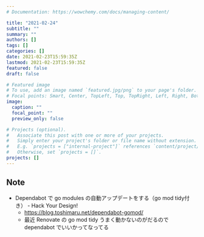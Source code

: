 ```yaml
---
# Documentation: https://wowchemy.com/docs/managing-content/

title: "2021-02-24"
subtitle: ""
summary: ""
authors: []
tags: []
categories: []
date: 2021-02-23T15:59:35Z
lastmod: 2021-02-23T15:59:35Z
featured: false
draft: false

# Featured image
# To use, add an image named `featured.jpg/png` to your page's folder.
# Focal points: Smart, Center, TopLeft, Top, TopRight, Left, Right, BottomLeft, Bottom, BottomRight.
image:
  caption: ""
  focal_point: ""
  preview_only: false

# Projects (optional).
#   Associate this post with one or more of your projects.
#   Simply enter your project's folder or file name without extension.
#   E.g. `projects = ["internal-project"]` references `content/project/deep-learning/index.md`.
#   Otherwise, set `projects = []`.
projects: []
---
```


## Note

* Dependabot で go modules の自動アップデートをする（go mod tidy付き） - Hack Your Design!
  * https://blog.toshimaru.net/dependabot-gomod/
  * 最近 Renovate の go mod tidy うまく動かないのがだるので dependabot でいいかってなってる
